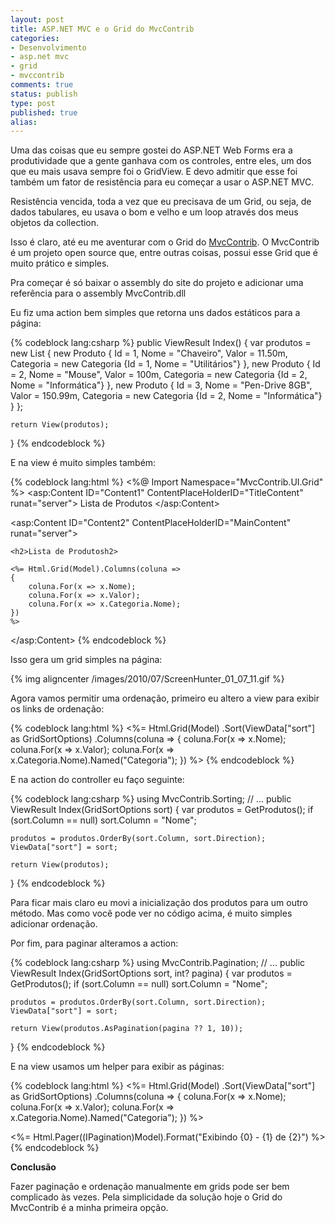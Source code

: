 ```yaml
---
layout: post
title: ASP.NET MVC e o Grid do MvcContrib
categories:
- Desenvolvimento
- asp.net mvc
- grid
- mvccontrib
comments: true
status: publish
type: post
published: true
alias: 
---
```

Uma das coisas que eu sempre gostei do ASP.NET Web Forms era a produtividade que a gente ganhava com os controles, entre eles, um dos que eu mais usava sempre foi o GridView. E devo admitir que esse foi também um fator de resistência para eu começar a usar o ASP.NET MVC.

Resistência vencida, toda a vez que eu precisava de um Grid, ou seja, de dados tabulares, eu usava o bom e velho e um loop através dos meus objetos da collection.

Isso é claro, até eu me aventurar com o Grid do <a href="http://mvccontrib.codeplex.com/" target="_blank">MvcContrib</a>. O MvcContrib é um projeto open source que, entre outras coisas, possui esse Grid que é muito prático e simples.

Pra começar é só baixar o assembly do site do projeto e adicionar uma referência para o assembly MvcContrib.dll

Eu fiz uma action bem simples que retorna uns dados estáticos para a página:

{% codeblock lang:csharp %}
public ViewResult Index()
{
	var produtos = new List
	{
		new Produto
		{
			Id = 1,
			Nome = "Chaveiro",
			Valor = 11.50m,
			Categoria = new Categoria {Id = 1, Nome = "Utilitários"}
		},
		new Produto
		{
			Id = 2,
			Nome = "Mouse",
			Valor = 100m,
			Categoria = new Categoria {Id = 2, Nome = "Informática"}
		},
		new Produto
		{
			Id = 3,
			Nome = "Pen-Drive 8GB",
			Valor = 150.99m,
			Categoria = new Categoria {Id = 2, Nome = "Informática"}
		}
	};

	return View(produtos);
}
{% endcodeblock %}

E na view é muito simples também:

{% codeblock lang:html %}
<%@ Import Namespace="MvcContrib.UI.Grid" %>
<asp:Content ID="Content1" ContentPlaceHolderID="TitleContent" runat="server">
	Lista de Produtos
</asp:Content>

<asp:Content ID="Content2" ContentPlaceHolderID="MainContent" runat="server">

	<h2>Lista de Produtosh2>

	<%= Html.Grid(Model).Columns(coluna =>
	{
		coluna.For(x => x.Nome);
		coluna.For(x => x.Valor);
		coluna.For(x => x.Categoria.Nome);
	})
	%>

</asp:Content>
{% endcodeblock %}

Isso gera um grid simples na página:

{% img aligncenter /images/2010/07/ScreenHunter_01_07_11.gif %}

Agora vamos permitir uma ordenação, primeiro eu altero a view para exibir os links de ordenação:

{% codeblock lang:html %}
<%= Html.Grid(Model)
	.Sort(ViewData["sort"] as GridSortOptions)
	.Columns(coluna =>
	{
		coluna.For(x => x.Nome);
		coluna.For(x => x.Valor);
		coluna.For(x => x.Categoria.Nome).Named("Categoria");
	})
%>
{% endcodeblock %}

E na action do controller eu faço seguinte:

{% codeblock lang:csharp %}
using MvcContrib.Sorting;
// ...
public ViewResult Index(GridSortOptions sort)
{
	var produtos = GetProdutos();
	if (sort.Column == null)
		sort.Column = "Nome";

	produtos = produtos.OrderBy(sort.Column, sort.Direction);
	ViewData["sort"] = sort;

	return View(produtos);
}
{% endcodeblock %}

Para ficar mais claro eu movi a inicialização dos produtos para um outro método. Mas como você pode ver no código acima, é muito simples adicionar ordenação.

Por fim, para paginar alteramos a action:

{% codeblock lang:csharp %}
using MvcContrib.Pagination;
// ...
public ViewResult Index(GridSortOptions sort, int? pagina)
{
    var produtos = GetProdutos();
    if (sort.Column == null)
        sort.Column = "Nome";

    produtos = produtos.OrderBy(sort.Column, sort.Direction);
    ViewData["sort"] = sort;

    return View(produtos.AsPagination(pagina ?? 1, 10));
}
{% endcodeblock %}

E na view usamos um helper para exibir as páginas:

{% codeblock lang:html %}
<%= Html.Grid(Model)
    .Sort(ViewData["sort"] as GridSortOptions)
    .Columns(coluna =>
    {
        coluna.For(x => x.Nome);
        coluna.For(x => x.Valor);
        coluna.For(x => x.Categoria.Nome).Named("Categoria");
    })
%>

<%= Html.Pager((IPagination)Model).Format("Exibindo {0} - {1} de {2}") %>
{% endcodeblock %}

<strong>Conclusão</strong>

Fazer paginação e ordenação manualmente em grids pode ser bem complicado às vezes. Pela simplicidade da solução hoje o Grid do MvcContrib é a minha primeira opção.
